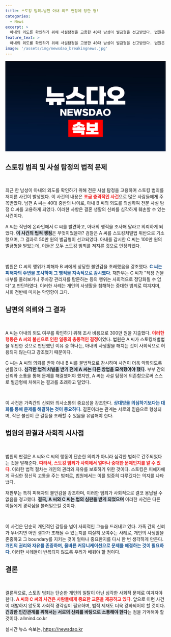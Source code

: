 ```yaml
---
title: 스토킹 범죄…남편 아내 외도 현장에 당한 형!
categories:
  - News
excerpt: >
  아내의 외도를 확인하기 위해 사설탐정을 고용한 40대 남성이 벌금형을 선고받았다. 법원은 스토킹 범죄로 판단하며, 피해자의 불안감을 조명했다. 스릴 넘치는 사건의 전말이 궁금하다면 클릭해보세요!
feature_text: >
  아내의 외도를 확인하기 위해 사설탐정을 고용한 40대 남성이 벌금형을 선고받았다. 법원은 스토킹 범죄로 판단하며, 피해자의 불안감을 조명했다. 스릴 넘치는 사건의 전말이 궁금하다면 클릭해보세요!
image: '/assets/img/newsdao_breakingnews.jpg'
---
```


<p><img src="/assets/img/newsdao_breakingnews.jpg" alt="implanttips 속보" /></p>

<h2 data-ke-size="size26">스토킹 범죄 및 사설 탐정의 법적 문제</h2>

<p data-ke-size="size16">&nbsp;</p> 

<p>최근 한 남성이 아내의 외도를 확인하기 위해 전문 사설 탐정을 고용하여 스토킹 범죄를 저지른 사건이 발생했다. 이 사건의 내용은 <b><span style="color: #ee2323;">조금 충격적인 사건</span></b>으로 많은 사람들에게 주목받았다. 남편 A 씨는 40대 중반의 나이로, 아내 B 씨의 외도를 의심하여 전문 사설 탐정 C 씨를 고용하게 되었다. 이러한 사항은 결혼 생활의 신뢰를 심각하게 훼손할 수 있는 사건이다. </p>

<p>A 씨는 작년에 온라인에서 C 씨를 발견하고, 아내의 행적을 조사해 달라고 의뢰하게 되었다. <b><span style="background-color: #21538527;">이 사건의 법적 쟁점</span></b>은 무엇이었을까? 검찰은 A 씨를 스토킹처벌법 위반으로 기소했으며, 그 결과로 50만 원의 벌금형이 선고되었다. 아내를 감시한 C 씨는 100만 원의 벌금형을 받았는데, 이들은 모두 스토킹 범죄를 저지른 것으로 인정되었다.</p>

<p data-ke-size="size16">&nbsp;</p> 

<p>법원은 C 씨의 행위가 피해자 B 씨에게 상당한 불안감을 초래했음을 강조했다. <b><span style="color: #1a5490;">C 씨는 피해자의 주변을 조사하며 그 행적을 지속적으로 감시했다</span></b>. 재판부는 C 씨가 "직장 건물 내부를 둘러보거나 주차장 관리자를 탐문하는 등의 행위는 사회적으로 정당화될 수 없다"고 판단하였다. 이러한 사례는 개인의 사생활을 침해하는 중대한 범죄로 여겨지며, 사회 전반에 미치는 악영향이 크다.</p>

<h2 data-ke-size="size26">남편의 의뢰와 그 결과</h2>

<p data-ke-size="size16">&nbsp;</p> 

<p>A 씨는 아내의 외도 여부를 확인하기 위해 조사 비용으로 300만 원을 지출했다. <b><span style="color: #ee2323;">이러한 행동은 A 씨의 불신으로 인한 일종의 충동적인 결정</span></b>이었다. 법원은 A 씨가 스토킹처벌법을 위반한 것으로 판단했던 이유 중 하나는, 아내의 사생활을 해치는 것이 사회적으로 허용되지 않는다고 강조했기 때문이다. </p>

<p>C 씨는 A 씨의 의뢰를 받아 아내 B 씨를 불법적으로 감시하며 사건이 더욱 악화되도록 만들었다. <b><span style="background-color: #21538527;">심각한 법적 처벌을 받기 전에 A 씨는 다른 방법을 모색했어야 했다</span></b>. 부부 간의 신뢰와 소통을 통해 문제를 해결했어야 했지만, A 씨는 사설 탐정에 의존함으로써 스스로 벌금형에 처해지는 결과를 초래하고 말았다.</p>

<p data-ke-size="size16">&nbsp;</p> 

<p>이 사건은 가족간의 신뢰와 의사소통의 중요성을 강조한다. <b><span style="color: #1a5490;">상대방을 의심하기보다는 대화를 통해 문제를 해결하는 것이 중요하다</span></b>. 결혼이라는 관계는 서로의 믿음으로 형성되며, 작은 불신이 큰 갈등을 초래할 수 있음을 유념해야 한다.</p>

<h2 data-ke-size="size26">법원의 판결과 사회적 시사점</h2>

<p data-ke-size="size16">&nbsp;</p> 

<p>법원의 판결은 A 씨와 C 씨의 행동이 단순한 의뢰가 아니라 심각한 범죄로 간주되었다는 것을 말해준다. <b><span style="color: #ee2323;">따라서, 스토킹 범죄가 사회에서 얼마나 중대한 문제인지를 알 수 있다</span></b>. 이러한 법적 절차는 개인의 권리와 자유를 보호하기 위한 것이다. 스토킹은 피해자에게 극심한 정신적 고통을 주는 범죄로, 법원에서는 이를 엄중히 다루겠다는 의지를 나타냈다.</p>

<p>재판부는 특히 피해자의 불안감을 강조하며, 이러한 범죄가 사회적으로 결코 용납될 수 없음을 경고했다. <b><span style="background-color: #21538527;">결국, A 씨와 C 씨는 법의 심판을 받게 되었으며</span></b> 이러한 사건은 다른 이들에게 경각심을 불러일으킬 것이다.</p>

<p data-ke-size="size16">&nbsp;</p> 

<p>이 사건은 단순히 개인적인 갈등을 넘어 사회적인 그늘을 드러내고 있다. 가족 간의 신뢰가 무너지면 어떤 결과가 초래될 수 있는지를 여실히 보여주는 사례로, 개인의 사생활을 존중하고 그 boundary를 지키는 것이 얼마나 중요한지를 다시 한 번 생각하게 만든다. <b><span style="color: #1a5490;">개인의 권리와 자유를 존중하며, 올바른 커뮤니케이션으로 문제를 해결하는 것이 필요하다</span></b>. 이러한 사례들이 반복되지 않도록 우리가 배워야 할 점이다.</p>

<h2 data-ke-size="size26">결론</h2>

<p data-ke-size="size16">&nbsp;</p> 

<p>결론적으로, 스토킹 범죄는 단순한 개인의 일탈이 아닌 심각한 사회적 문제로 여겨져야 한다. <b><span style="color: #ee2323;">A 씨와 C 씨의 사건은 사람들에게 중요한 교훈을 제공하고 있다</span></b>. 앞으로 이런 사건이 재발하지 않도록 사회적 경각심이 필요하며, 법적 제재도 더욱 강화되어야 할 것이다. <b><span style="background-color: #21538527;">건강한 인간관계를 위해서는 서로의 신뢰를 바탕으로 소통해야 한다</span></b>는 점을 기억해야 할 것이다. allmind.co.kr</p>
실시간 뉴스 속보는, <a href="https://newsdao.kr" rel="dofollow">https://newsdao.kr</a>


